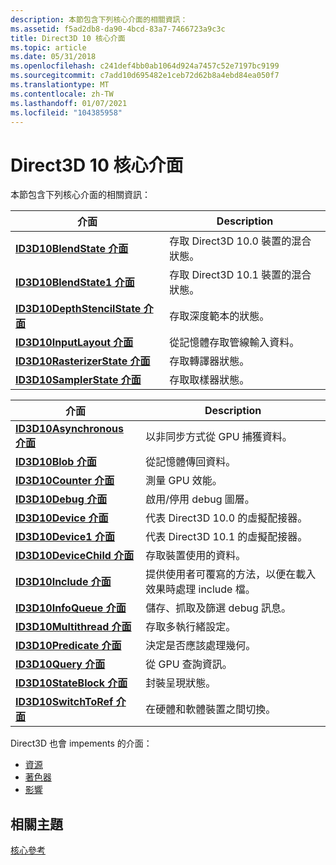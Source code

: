 ```yaml
---
description: 本節包含下列核心介面的相關資訊：
ms.assetid: f5ad2db8-da90-4bcd-83a7-7466723a9c3c
title: Direct3D 10 核心介面
ms.topic: article
ms.date: 05/31/2018
ms.openlocfilehash: c241def4bb0ab1064d924a7457c52e7197bc9199
ms.sourcegitcommit: c7add10d695482e1ceb72d62b8a4ebd84ea050f7
ms.translationtype: MT
ms.contentlocale: zh-TW
ms.lasthandoff: 01/07/2021
ms.locfileid: "104385958"
---
```

# <a name="direct3d-10-core-interfaces"></a>Direct3D 10 核心介面

本節包含下列核心介面的相關資訊：



| 介面                                                           | Description                                         |
|----------------------------------------------------------------------|-----------------------------------------------------|
| [**ID3D10BlendState 介面**](/windows/desktop/api/D3D10/nn-d3d10-id3d10blendstate)               | 存取 Direct3D 10.0 裝置的混合狀態。 |
| [**ID3D10BlendState1 介面**](/windows/desktop/api/D3D10_1/nn-d3d10_1-id3d10blendstate1)             | 存取 Direct3D 10.1 裝置的混合狀態。 |
| [**ID3D10DepthStencilState 介面**](/windows/desktop/api/D3D10/nn-d3d10-id3d10depthstencilstate) | 存取深度範本的狀態。                       |
| [**ID3D10InputLayout 介面**](/windows/win32/api/d3d10/nn-d3d10-id3d10inputlayout)             | 從記憶體存取管線輸入資料。           |
| [**ID3D10RasterizerState 介面**](/windows/desktop/api/D3D10/nn-d3d10-id3d10rasterizerstate)     | 存取轉譯器狀態。                          |
| [**ID3D10SamplerState 介面**](/windows/desktop/api/D3D10/nn-d3d10-id3d10samplerstate)           | 存取取樣器狀態。                             |



 



| 介面                                                 | Description                                                                          |
|------------------------------------------------------------|--------------------------------------------------------------------------------------|
| [**ID3D10Asynchronous 介面**](/windows/desktop/api/D3D10/nn-d3d10-id3d10asynchronous) | 以非同步方式從 GPU 捕獲資料。                                          |
| [**ID3D10Blob 介面**](/windows/desktop/api/D3DCommon/nn-d3dcommon-id3d10blob)                 | 從記憶體傳回資料。                                                             |
| [**ID3D10Counter 介面**](/windows/desktop/api/D3D10/nn-d3d10-id3d10counter)           | 測量 GPU 效能。                                                            |
| [**ID3D10Debug 介面**](/windows/desktop/api/D3D10SDKLayers/nn-d3d10sdklayers-id3d10debug)               | 啟用/停用 debug 圖層。                                                    |
| [**ID3D10Device 介面**](/windows/desktop/api/D3D10/nn-d3d10-id3d10device)             | 代表 Direct3D 10.0 的虛擬配接器。                                      |
| [**ID3D10Device1 介面**](/windows/desktop/api/D3D10_1/nn-d3d10_1-id3d10device1)           | 代表 Direct3D 10.1 的虛擬配接器。                                      |
| [**ID3D10DeviceChild 介面**](/windows/desktop/api/D3D10/nn-d3d10-id3d10devicechild)   | 存取裝置使用的資料。                                                      |
| [**ID3D10Include 介面**](/previous-versions/windows/desktop/legacy/bb173775(v=vs.85))           | 提供使用者可覆寫的方法，以便在載入效果時處理 include 檔。 |
| [**ID3D10InfoQueue 介面**](/windows/desktop/api/D3D10SDKLayers/nn-d3d10sdklayers-id3d10infoqueue)       | 儲存、抓取及篩選 debug 訊息。                                       |
| [**ID3D10Multithread 介面**](/windows/desktop/api/D3D10/nn-d3d10-id3d10multithread)   | 存取多執行緒設定。                                                       |
| [**ID3D10Predicate 介面**](/windows/win32/api/d3d10/nn-d3d10-id3d10predicate)       | 決定是否應該處理幾何。                                     |
| [**ID3D10Query 介面**](/windows/desktop/api/D3D10/nn-d3d10-id3d10query)               | 從 GPU 查詢資訊。                                                    |
| [**ID3D10StateBlock 介面**](/windows/desktop/api/d3d10effect/nn-d3d10effect-id3d10stateblock)     | 封裝呈現狀態。                                                          |
| [**ID3D10SwitchToRef 介面**](/windows/desktop/api/D3D10SDKLayers/nn-d3d10sdklayers-id3d10switchtoref)   | 在硬體和軟體裝置之間切換。                                     |



 

Direct3D 也會 impements 的介面：

-   [資源](d3d10-graphics-reference-resource-interfaces.md)
-   [著色器](d3d10-graphics-reference-d3d10-shader-interfaces.md)
-   [影響](d3d10-graphics-reference-effect-interfaces.md)

## <a name="related-topics"></a>相關主題

<dl> <dt>

[核心參考](d3d10-graphics-reference-d3d10-core.md)
</dt> </dl>

 

 
